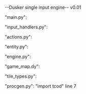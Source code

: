 --Dusker single input engine-- v0.01

"main.py":

"input_handlers.py":

"actions.py":

"entity.py":

"engine.py":

"game_map.dy":

"tile_types.py":

"procgen.py":
"import tcod" line 7